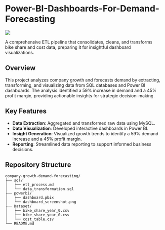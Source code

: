 # Power-BI-Dashboards-For-Demand-Forecasting
![](https://github.com/SuhasR3/Power-BI-Dashboard/blob/main/power-bi/Dashboard_Screenshot.png)

A comprehensive ETL pipeline that consolidates, cleans, and transforms bike share and cost data, preparing it for insightful dashboard visualizations.

## Overview
This project analyzes company growth and forecasts demand by extracting, transforming, and visualizing data from SQL databases and Power BI dashboards. The analysis identified a 59% increase in demand and a 45% profit margin, providing actionable insights for strategic decision-making.

## Key Features
- **Data Extraction**: Aggregated and transformed raw data using MySQL.
- **Data Visualization**: Developed interactive dashboards in Power BI.
- **Insight Generation**: Visualized growth trends to identify a 59% demand increase and a 45% profit margin.
- **Reporting**: Streamlined data reporting to support informed business decisions.

## Repository Structure
```
company-growth-demand-forecasting/
├── sql/
│   ├── etl_process.md
│   └── data_transformation.sql
├── powerbi/
│   ├── dashboard.pbix
│   └── dashboard_screenshot.png
├── Dataset/
│   ├── bike_share_year_0.csv
│   ├── bike_share_year_0.csv
│   └── cost_table.csv
└── README.md
```
